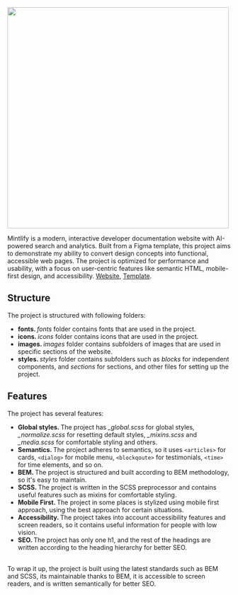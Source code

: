 <img src="https://cdn.prod.website-files.com/5d9bdb47e33988bf5815bfed/65030f7def9a601b790aafa3_AI-Powered-Search-Makes-Your-Knowledge-Base-Smarter.png" width="500" />
<br />

Mintlify is a modern, interactive developer documentation website with AI-powered search and analytics. Built from a Figma template, this project aims to demonstrate my ability to convert design concepts into functional, accessible web pages. The project is optimized for performance and usability, with a focus on user-centric features like semantic HTML, mobile-first design, and accessibility. <a href="https://yusuf-youth.github.io/Mintlify/">Website</a>, <a href="https://www.figma.com/design/dgwOJtGg46DgLClUCZIZZ9/Mintlify?node-id=0-1&p=f&t=xX9DxTeJR2ABmuxF-0" target="_blank">Template</a>. <br />

<h2>Structure</h2>
The project is structured with following folders:
<ul>
<li>
<b>fonts. </b><i>fonts</i> folder contains fonts that are used in the project.
</li>
<li>
<b>icons. </b><i>icons</i> folder contains icons that are used in the project.
</li>
<li>
<b>images. </b><i>images</i> folder contains subfolders of images that are used in specific sections of the website.
</li>
<li>
<b>styles. </b> <i>styles</i> folder contains subfolders such as <i>blocks</i> for independent components, and <i>sections</i> for sections, and other files for setting up the project.
</li>
</ul>

<h2>Features</h2>
The project has several features:
<ul>
<li>
<b>Global styles. </b>The project has <i>_global.scss</i> for global styles, <i>_normalize.scss</i> for resetting default styles, <i>_mixins.scss</i> and <i>_media.scss</i> for comfortable styling and others.
</li>

<li>
<b>Semantics. </b>The project adheres to semantics, so it uses <code>&lt;articles&gt;</code> for cards, <code>&lt;dialog&gt;</code> for mobile menu, <code>&lt;blockqoute&gt;</code> for testimonials, <code>&lt;time&gt;</code> for time elements, and so on.
</li>

<li>
<b>BEM. </b>The project is structured and built according to BEM methodology, so it's easy to maintain.
</li>

<li>
<b>SCSS. </b>The project is written in the SCSS preprocessor and contains useful features such as mixins for comfortable styling.
</li>

<li>
<b>Mobile First. </b>The project in some places is stylized using mobile first approach, using the best approach for certain situations.
</li>

<li>
<b>Accessibility. </b>The project takes into account accessibility features and screen readers, so it contains useful information for people with low vision.
</li>

<li>
<b>SEO. </b>The project has only one h1, and the rest of the headings are written according to the heading hierarchy for better SEO.
</li>

</ul>
<br />
To wrap it up, the project is built using the latest standards such as BEM and SCSS, its maintainable thanks to BEM, it is accessible to screen readers, and is written semantically for better SEO.
